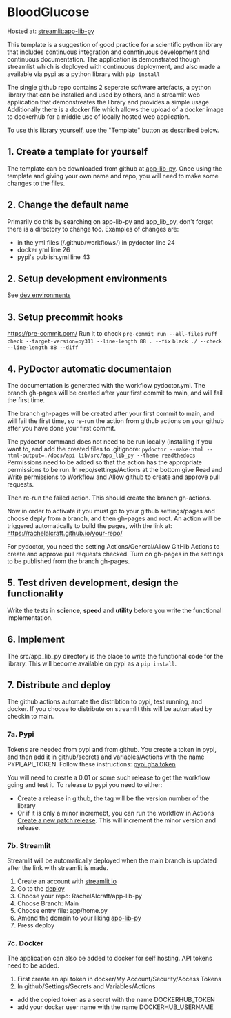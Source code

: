 # BloodGlucose

Hosted at: [streamlit:app-lib-py](https://bloodglucose.streamlit.app/)

This template is a suggestion of good practice for a scientific python library that includes continuous integration and conntinuous development and continuous documentation.
The application is demonstrated though streamlist which is deployed with continuous deployment, and also made a available via pypi as a python library with `pip install`

The single github repo contains 2 seperate software artefacts, a python library that can be installed and used by others, and a streamlit web application that demonstreates the library and provides a simple usage. Additionally there is a docker file which allows the upload of a docker image to dockerhub for a middle use of locally hosted web application.

To use this library yourself, use the "Template" button as described below.

## 1. Create a template for yourself
The template can be downloaded from github at [app-lib-py](https://github.com/RachelAlcraft/app-lib-py). Once using the template and giving your own name and repo, you will need to make some changes to the files.

## 2. Change the default name
Primarily do this by searching on app-lib-py and app_lib_py, don't forget there is a directory to change too. Examples of changes are:
- in the yml files (/.github/workflows/) in pydoctor line 24
- docker yml line 26
- pypi's publish.yml line 43

## 2. Setup development environments
See [dev environments](dev.md)

## 3. Setup precommit hooks
https://pre-commit.com/
Run it to check
`pre-commit run --all-files`
`ruff check --target-version=py311 --line-length 88 . --fix`
`black ./ --check --line-length 88 --diff`

## 4. PyDoctor automatic documentaion

The documentation is generated with the workflow pydoctor.yml.
The branch gh-pages will be created after your first commit to main, and will fail the first time.


The branch gh-pages will be created after your first commit to main, and will fail the first time, so re-run the action
from github actions on your github after you have done your first commit.

The pydoctor command does not need to be run locally (installing if you want to, and add the created files to .gitignore:
```pydoctor --make-html --html-output=./docs/api lib/src/app_lib_py --theme readthedocs```
Permissions need to be added so that the action has the appropriate permissions to be run.
In repo/settings/Actions at the bottom give Read and Write permissions to Workflow and Allow github to create and approve pull requests.

Then re-run the failed action.  This should create the branch gh-actions.

Now in order to activate it you must go to your github settings/pages and choose deply from a branch, and then gh-pages and root. An action will be triggered automatically to build the pages, with the link at: https://rachelalcraft.github.io/your-repo/

For pydoctor, you need the setting Actions/General/Allow GitHib Actions to create and approve pull requests checked.  Turn on gh-pages in the settings to be published from the branch gh-pages.

## 5. Test driven development, design the functionality
Write the tests in **science**, **speed** and **utility** before you write the functional implementation.

## 6. Implement
The src/app_lib_py directory is the place to write the functional code for the library. This will become available on pypi as a `pip install`.

## 7. Distribute and deploy
The github actions automate the distribtion to pypi, test running, and docker.
If you choose to distribute on streamlit this will be automated by checkin to main.

### 7a. Pypi
Tokens are needed from pypi and from github. You create a token in pypi, and then add it in github/secrets and variables/Actions with the name PYPI_API_TOKEN. Follow these instructions: [pypi gha token](https://www.seanh.cc/2022/05/21/publishing-python-packages-from-github-actions/#create-a-pypi-api-token)

You will need to create a 0.01 or some such release to get the workflow going and test it.
To release to pypi you need to either:
- Create a release in github, the tag will be the version number of the library
- Or if it is only a minor incremebt, you can run the workflow in Actions [Create a new patch release](https://github.com/RachelAlcraft/app-lib-py/actions/workflows/release.yml). This will increment the minor version and release.


### 7b. Streamlit
Streamlit will be automatically deployed when the main branch is updated after the link with streamlit is made.
1. Create an account with [streamlit io](https://streamlit.io/)
2. Go to the [deploy](https://share.streamlit.io/deploy)
3. Choose your repo: RachelAlcraft/app-lib-py
4. Choose Branch: Main
5. Choose entry file: app/home.py
6. Amend the domain to your liking [app-lib-py](https://app-lib-py.streamlit.app/)
7. Press deploy

### 7c. Docker
The application can also be added to docker for self hosting. API tokens need to be added.
1. First create an api token in docker/My Account/Security/Access Tokens
2. In github/Settings/Secrets and Variables/Actions
  - add the copied token as a secret with the name DOCKERHUB_TOKEN
  - add your docker user name with the name DOCKERHUB_USERNAME
